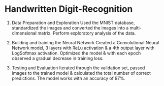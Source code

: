 # Handwritten Digit-Recognition

1. Data Preparation and Exploration
Used the MNIST database, standardized the images and converted the images into a multi-dimensional matrix. Perform exploratory analysis of the data.

2. Building and training the Neural Network
Created a Convolutional Neural Network model, 3 layers with ReLu activation & a 4th output layer with LogSoftmax activation. Optimized the model & with each epoch observed a gradual decrease in training loss.

3. Testing and Evaluation
Iterated through the validation set, passed images to the trained model & calculated the total number of correct predictions. The model works with an accuracy of 97%. 
